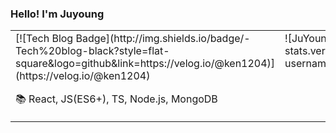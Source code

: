 
### Hello! I'm Juyoung
<table>
 <tr>
<td valign="top">[![Tech Blog Badge](http://img.shields.io/badge/-Tech%20blog-black?style=flat-square&logo=github&link=https://velog.io/@ken1204)](https://velog.io/@ken1204)

📚  React, JS(ES6+), TS, Node.js, MongoDB
</td>

<td valign="top">
![JuYoung's state](https://github-readme-stats.vercel.app/api?username=tTab1204&show_icons=true&theme=tokyonight)
</td>
 </tr>
</table> 

<!-- <table> 
  <tr>
    <td valign="top"><img src="src"/></td>
    <td valign="top"><img src="src"/></td>
  </tr> -->

